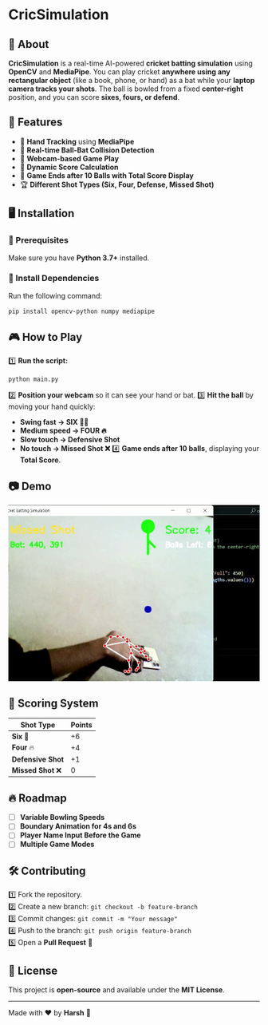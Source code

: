 # CricSimulation

## 🏏 About
**CricSimulation** is a real-time AI-powered **cricket batting simulation** using **OpenCV** and **MediaPipe**. You can play cricket **anywhere using any rectangular object** (like a book, phone, or hand) as a bat while your **laptop camera tracks your shots**. The ball is bowled from a fixed **center-right** position, and you can score **sixes, fours, or defend**.

## 🚀 Features
- 🏏 **Hand Tracking** using **MediaPipe**
- 🎯 **Real-time Ball-Bat Collision Detection**
- 🎥 **Webcam-based Game Play**
- 🔢 **Dynamic Score Calculation**
- 🛑 **Game Ends after 10 Balls with Total Score Display**
- 🏆 **Different Shot Types (Six, Four, Defense, Missed Shot)**

## 🖥️ Installation
### 🔹 Prerequisites
Make sure you have **Python 3.7+** installed.

### 🔹 Install Dependencies
Run the following command:
```bash
pip install opencv-python numpy mediapipe
```

## 🎮 How to Play
1️⃣ **Run the script:**
```bash
python main.py
```
2️⃣ **Position your webcam** so it can see your hand or bat.
3️⃣ **Hit the ball** by moving your hand quickly:
   - **Swing fast → SIX 🏏🎯**
   - **Medium speed → FOUR 🔥**
   - **Slow touch → Defensive Shot**
   - **No touch → Missed Shot ❌**
4️⃣ **Game ends after 10 balls**, displaying your **Total Score**.

## 📷 Demo
![Gameplay Demo](https://github.com/im-h-a-r-s-h/OpenCV_Projects/blob/main/Cricket_Simulation%20Game/ss.jpg)

## 📜 Scoring System
| Shot Type       | Points |
|---------------|--------|
| **Six** 🎯   | +6     |
| **Four** 🔥  | +4     |
| **Defensive Shot** | +1     |
| **Missed Shot** ❌ | 0     |

## 🔥 Roadmap
- [ ] **Variable Bowling Speeds**
- [ ] **Boundary Animation for 4s and 6s**
- [ ] **Player Name Input Before the Game**
- [ ] **Multiple Game Modes**

## 🛠️ Contributing
1️⃣ Fork the repository.  
2️⃣ Create a new branch: `git checkout -b feature-branch`  
3️⃣ Commit changes: `git commit -m "Your message"`  
4️⃣ Push to the branch: `git push origin feature-branch`  
5️⃣ Open a **Pull Request** 🚀

## 📄 License
This project is **open-source** and available under the **MIT License**.

---
Made with ❤️ by **Harsh** 🚀

